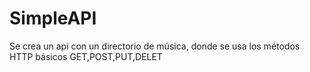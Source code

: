 # SimpleAPI
Se crea un api con un directorio de música, donde se usa los métodos HTTP básicos GET,POST,PUT,DELET

